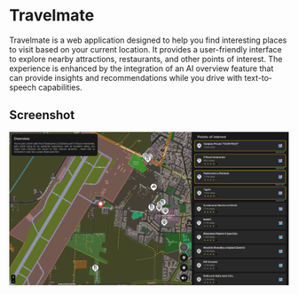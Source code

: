 # Travelmate

Travelmate is a web application designed to help you find interesting places to visit based on your current location. It provides a user-friendly interface to explore nearby attractions, restaurants, and other points of interest.
The experience is enhanced by the integration of an AI overview feature that can provide insights and recommendations while you drive with text-to-speech capabilities.

## Screenshot

![Screenshot](screenshot.png)
